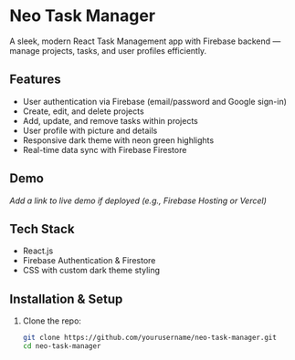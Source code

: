 # Neo Task Manager

A sleek, modern React Task Management app with Firebase backend — manage projects, tasks, and user profiles efficiently.

## Features

- User authentication via Firebase (email/password and Google sign-in)
- Create, edit, and delete projects
- Add, update, and remove tasks within projects
- User profile with picture and details
- Responsive dark theme with neon green highlights
- Real-time data sync with Firebase Firestore

## Demo

_Add a link to live demo if deployed (e.g., Firebase Hosting or Vercel)_

## Tech Stack

- React.js
- Firebase Authentication & Firestore
- CSS with custom dark theme styling

## Installation & Setup

1. Clone the repo:

   ```bash
   git clone https://github.com/yourusername/neo-task-manager.git
   cd neo-task-manager
